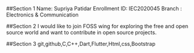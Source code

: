 ##Section 1
Name: Supriya Patidar
Enrollment ID: IEC2020045
Branch : Electronics & Communication

##Section 2
I would like to join FOSS wing for exploring the free and open source world and want to contribute in open source projects.

##Section 3
git,github,C,C++,Dart,Flutter,Html,css,Bootstrap